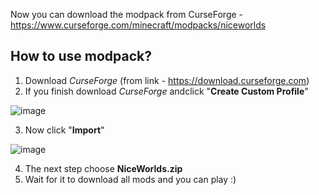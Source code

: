 Now you can download the modpack from CurseForge - https://www.curseforge.com/minecraft/modpacks/niceworlds

## How to use modpack?

1. Download *CurseForge* (from link - https://download.curseforge.com)
2. If you finish download *CurseForge* andclick "**Create Custom Profile**"

![image](https://user-images.githubusercontent.com/91313779/145373512-feaec68b-6494-45bb-953a-4193b8893147.png)

3. Now click "**Import**"

![image](https://user-images.githubusercontent.com/91313779/145373698-979e2f2b-8660-4c89-926a-ac9b32b3a626.png)

4. The next step choose **NiceWorlds.zip**
5. Wait for it to download all mods and you can play :)
